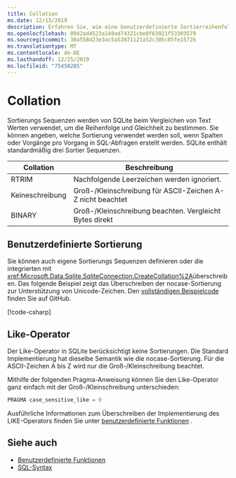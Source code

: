 ```yaml
---
title: Collation
ms.date: 12/13/2019
description: Erfahren Sie, wie eine benutzerdefinierte Sortierreihenfolge erstellt wird.
ms.openlocfilehash: 0942ad4523a149ad74321cbe0f63021f53303579
ms.sourcegitcommit: 30a558d23e3ac5a52071121a52c305c85fe15726
ms.translationtype: MT
ms.contentlocale: de-DE
ms.lasthandoff: 12/25/2019
ms.locfileid: "75450285"
---
```

# <a name="collation"></a>Collation

Sortierungs Sequenzen werden von SQLite beim Vergleichen von Text Werten verwendet, um die Reihenfolge und Gleichheit zu bestimmen. Sie können angeben, welche Sortierung verwendet werden soll, wenn Spalten oder Vorgänge pro Vorgang in SQL-Abfragen erstellt werden. SQLite enthält standardmäßig drei Sortier Sequenzen.

| Collation | Beschreibung                               |
| --------- | ----------------------------------------- |
| RTRIM     | Nachfolgende Leerzeichen werden ignoriert.               |
| Keineschreibung    | Groß-/Kleinschreibung für ASCII-Zeichen A-Z nicht beachtet |
| BINARY    | Groß-/Kleinschreibung beachten. Vergleicht Bytes direkt   |

## <a name="custom-collation"></a>Benutzerdefinierte Sortierung

Sie können auch eigene Sortierungs Sequenzen definieren oder die integrierten mit <xref:Microsoft.Data.Sqlite.SqliteConnection.CreateCollation%2A>überschreiben. Das folgende Beispiel zeigt das Überschreiben der nocase-Sortierung zur Unterstützung von Unicode-Zeichen. Den [vollständigen Beispielcode](https://github.com/dotnet/samples/blob/master/samples/snippets/standard/data/sqlite/CollationSample/Program.cs) finden Sie auf GitHub.

[!code-csharp[](../../../../samples/snippets/standard/data/sqlite/CollationSample/Program.cs?name=snippet_Collation)]

## <a name="like-operator"></a>Like-Operator

Der Like-Operator in SQLite berücksichtigt keine Sortierungen. Die Standard Implementierung hat dieselbe Semantik wie die nocase-Sortierung. Für die ASCII-Zeichen A bis Z wird nur die Groß-/Kleinschreibung beachtet.

Mithilfe der folgenden Pragma-Anweisung können Sie den Like-Operator ganz einfach mit der Groß-/Kleinschreibung unterschieden:

```sql
PRAGMA case_sensitive_like = 0
```

Ausführliche Informationen zum Überschreiben der Implementierung des LIKE-Operators finden Sie unter [benutzerdefinierte Funktionen](user-defined-functions.md) .

## <a name="see-also"></a>Siehe auch

* [Benutzerdefinierte Funktionen](user-defined-functions.md)
* [SQL-Syntax](https://www.sqlite.org/lang.html)
